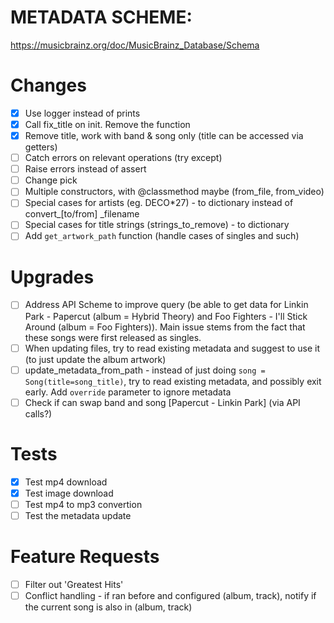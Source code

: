 # METADATA SCHEME:
https://musicbrainz.org/doc/MusicBrainz_Database/Schema

# Changes
- [x] Use logger instead of prints  
- [x] Call fix_title on init. Remove the function  
- [x] Remove title, work with band & song only (title can be accessed via getters)  
- [ ] Catch errors on relevant operations (try except)  
- [ ] Raise errors instead of assert  
- [ ] Change pick  
- [ ] Multiple constructors, with @classmethod maybe (from_file, from_video)  
- [ ] Special cases for artists (eg. DECO*27) - to dictionary instead of convert_[to/from]  _filename
- [ ] Special cases for title strings (strings_to_remove) - to dictionary  
- [ ] Add `get_artwork_path` function (handle cases of singles and such)  

# Upgrades
- [ ] Address API Scheme to improve query (be able to get data for Linkin Park - Papercut (album = Hybrid Theory) and Foo Fighters - I'll Stick Around (album = Foo Fighters)). Main issue stems from the fact that these songs were first released as singles.
- [ ] When updating files, try to read existing metadata and suggest to use it (to just update the album artwork)  
- [ ] update_metadata_from_path - instead of just doing `song = Song(title=song_title)`, try to read existing metadata, and possibly exit early. Add `override` parameter to ignore metadata  
- [ ] Check if can swap band and song [Papercut - Linkin Park] (via API calls?)  

# Tests
- [x] Test mp4 download  
- [x] Test image download  
- [ ] Test mp4 to mp3 convertion  
- [ ] Test the metadata update  

# Feature Requests
- [ ] Filter out 'Greatest Hits'  
- [ ] Conflict handling - if ran before and configured (album, track), notify if the current song is also in (album, track)  